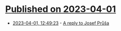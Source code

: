 # [Published on 2023-04-01](index.md)

* [2023-04-01, 12:49:23](https://lobste.rs/s/nfu7tl/reply_josef_prusa) - [A reply to Josef Průša](https://blog.thea.codes/a-reply-to-josef-prusa/)
